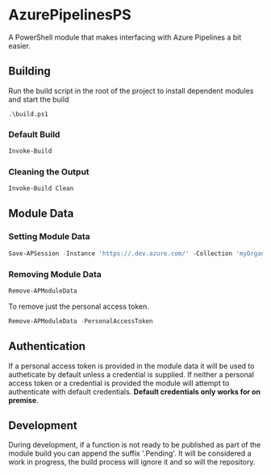 # AzurePipelinesPS

A PowerShell module that makes interfacing with Azure Pipelines a bit easier.

## Building

Run the build script in the root of the project to install dependent modules and start the build

    .\build.ps1

### Default Build

```Powershell
Invoke-Build
```

### Cleaning the Output

```Powershell
Invoke-Build Clean
```

## Module Data

### Setting Module Data

```Powershell
Save-APSession -Instance 'https://.dev.azure.com/' -Collection 'myOrganization' -PersonalAccessToken 'myToken'
```

### Removing Module Data

```Powershell
Remove-APModuleData
```

To remove just the personal access token.

```Powershell
Remove-APModuleData -PersonalAccessToken
```

## Authentication

If a personal access token is provided in the module data it will be used to autheticate by default unless a credential is supplied.
If neither a personal access token or a credential is provided the module will attempt to authenticate with default credentials.
**Default credentials only works for on premise**.

## Development

During development, if a function is not ready to be published as part of the module build you can append the suffix '.Pending'. 
It will be considered a work in progress, the build process will ignore it and so will the repository.